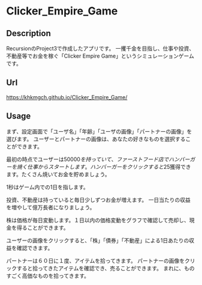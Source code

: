 # Clicker_Empire_Game


## Description
RecursionのProject3で作成したアプリです。
一攫千金を目指し、仕事や投資、不動産等でお金を稼ぐ「Clicker Empire Game」というシミュレーションゲームです。

## Url
https://khkmgch.github.io/Clicker_Empire_Game/

## Usage
まず、設定画面で「ユーザ名」「年齢」「ユーザの画像」「パートナーの画像」を選びます。
ユーザーとパートナーの画像は、あなたの好きなものを選択することができます。

最初の時点でユーザーは$50000を持っていて、ファーストフード店でハンバーガーを焼く仕事からスタートします。
ハンバーガーをクリックすると$25獲得できます。たくさん焼いてお金を貯めましょう。

1秒はゲーム内での1日を指します。

投資、不動産は持っていると毎日少しずつお金が増えます。
一日当たりの収益を増やして億万長者になりましょう。

株は価格が毎日変動します。１日以内の価格変動をグラフで確認して売却し、現金を得ることができます。

ユーザーの画像をクリックすると、「株」「債券」「不動産」による1日あたりの収益を確認できます。

パートナーは６０日に１度、アイテムを拾ってきます。
パートナーの画像をクリックすると拾ってきたアイテムを確認でき、売ることができます。
まれに、ものすごく高価なものを拾ってきます。

